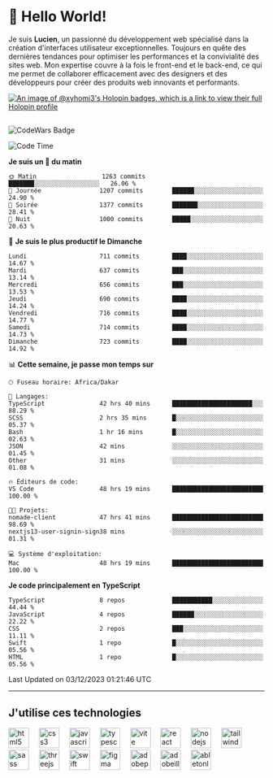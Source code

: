 # 👋 Hello World!

Je suis **Lucien**, un passionné du développement web spécialisé dans la création d'interfaces utilisateur exceptionnelles. Toujours en quête des dernières tendances pour optimiser les performances et la convivialité des sites web. Mon expertise couvre à la fois le front-end et le back-end, ce qui me permet de collaborer efficacement avec des designers et des développeurs pour créer des produits web innovants et performants.

[![An image of @xyhomi3's Holopin badges, which is a link to view their full Holopin profile](https://holopin.me/xyhomi3)](https://holopin.io/@xyhomi3)

##

![CodeWars Badge](https://www.codewars.com/users/xyhomi3/badges/small)

<!--START_SECTION:waka-->
![Code Time](http://img.shields.io/badge/Code%20Time-379%20hrs%2055%20mins-blue)

**Je suis un 🐤 du matin** 

```text
🌞 Matin                  1263 commits        ███████░░░░░░░░░░░░░░░░░░   26.06 % 
🌆 Journée                1207 commits        ██████░░░░░░░░░░░░░░░░░░░   24.90 % 
🌃 Soirée                 1377 commits        ███████░░░░░░░░░░░░░░░░░░   28.41 % 
🌙 Nuit                   1000 commits        █████░░░░░░░░░░░░░░░░░░░░   20.63 % 
```
📅 **Je suis le plus productif le Dimanche** 

```text
Lundi                    711 commits         ████░░░░░░░░░░░░░░░░░░░░░   14.67 % 
Mardi                    637 commits         ███░░░░░░░░░░░░░░░░░░░░░░   13.14 % 
Mercredi                 656 commits         ███░░░░░░░░░░░░░░░░░░░░░░   13.53 % 
Jeudi                    690 commits         ████░░░░░░░░░░░░░░░░░░░░░   14.24 % 
Vendredi                 716 commits         ████░░░░░░░░░░░░░░░░░░░░░   14.77 % 
Samedi                   714 commits         ████░░░░░░░░░░░░░░░░░░░░░   14.73 % 
Dimanche                 723 commits         ████░░░░░░░░░░░░░░░░░░░░░   14.92 % 
```


📊 **Cette semaine, je passe mon temps sur** 

```text
🕑︎ Fuseau horaire: Africa/Dakar

💬 Langages: 
TypeScript               42 hrs 40 mins      ██████████████████████░░░   88.29 % 
SCSS                     2 hrs 35 mins       █░░░░░░░░░░░░░░░░░░░░░░░░   05.37 % 
Bash                     1 hr 16 mins        █░░░░░░░░░░░░░░░░░░░░░░░░   02.63 % 
JSON                     42 mins             ░░░░░░░░░░░░░░░░░░░░░░░░░   01.45 % 
Other                    31 mins             ░░░░░░░░░░░░░░░░░░░░░░░░░   01.08 % 

🔥 Éditeurs de code: 
VS Code                  48 hrs 19 mins      █████████████████████████   100.00 % 

🐱‍💻 Projets: 
nomade-client            47 hrs 41 mins      █████████████████████████   98.69 % 
nextjs13-user-signin-sign38 mins             ░░░░░░░░░░░░░░░░░░░░░░░░░   01.31 % 

💻 Système d'exploitation: 
Mac                      48 hrs 19 mins      █████████████████████████   100.00 % 
```

**Je code principalement en TypeScript** 

```text
TypeScript               8 repos             ███████████░░░░░░░░░░░░░░   44.44 % 
JavaScript               4 repos             ██████░░░░░░░░░░░░░░░░░░░   22.22 % 
CSS                      2 repos             ███░░░░░░░░░░░░░░░░░░░░░░   11.11 % 
Swift                    1 repo              █░░░░░░░░░░░░░░░░░░░░░░░░   05.56 % 
HTML                     1 repo              █░░░░░░░░░░░░░░░░░░░░░░░░   05.56 % 
```




 Last Updated on 03/12/2023 01:21:46 UTC
<!--END_SECTION:waka-->
---

## J'utilise ces technologies

<div align="left">
  <img src="https://skillicons.dev/icons?i=html" height="40" alt="html5 logo"  />
  <img width="12" />
  <img src="https://skillicons.dev/icons?i=css" height="40" alt="css3 logo"  />
  <img width="12" />
  <img src="https://skillicons.dev/icons?i=js" height="40" alt="javascript logo"  />
  <img width="12" />
  <img src="https://skillicons.dev/icons?i=ts" height="40" alt="typescript logo"  />
  <img width="12" />
  <img src="https://skillicons.dev/icons?i=vite" height="40" alt="vite logo"  />
  <img width="12" />
  <img src="https://skillicons.dev/icons?i=react" height="40" alt="react logo"  />
  <img width="12" />
  <img src="https://cdn.jsdelivr.net/gh/devicons/devicon/icons/nodejs/nodejs-original.svg" height="40" alt="nodejs logo"  />
  <img width="12" />
  <img src="https://skillicons.dev/icons?i=tailwind" height="40" alt="tailwindcss logo"  />
  <img width="12" />
  <img src="https://skillicons.dev/icons?i=sass" height="40" alt="sass logo"  />
  <img width="12" />
  <img src="https://skillicons.dev/icons?i=threejs" height="40" alt="threejs logo"  />
  <img width="12" />
  <img src="https://skillicons.dev/icons?i=swift" height="40" alt="swift logo"  />
  <img width="12" />
  <img src="https://skillicons.dev/icons?i=figma" height="40" alt="figma logo"  />
  <img width="12" />
  <img src="https://skillicons.dev/icons?i=ps" height="40" alt="adobephotoshop logo"  />
  <img width="12" />
  <img src="https://skillicons.dev/icons?i=ai" height="40" alt="adobeillustrator logo"  />
  <img width="12" />
  <img src="https://skillicons.dev/icons?i=ableton" height="40" alt="abletonlive logo"  />
</div>



